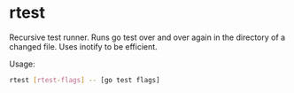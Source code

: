 # rtest

Recursive test runner. Runs go test over and over again in the directory
of a changed file. Uses inotify to be efficient.

Usage:

```bash
rtest [rtest-flags] -- [go test flags]
```
